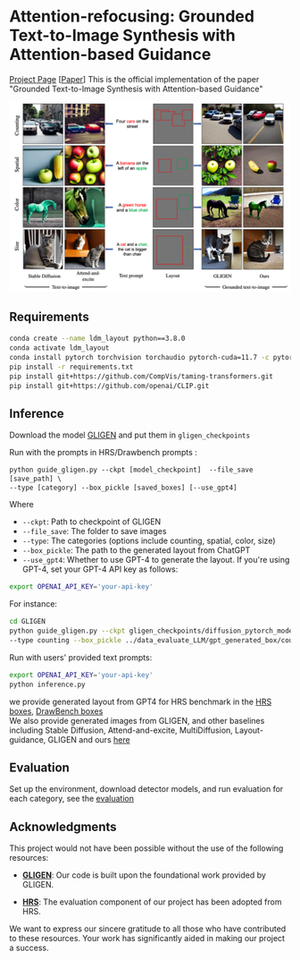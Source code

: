# Attention-refocusing: Grounded Text-to-Image Synthesis with Attention-based Guidance

[Project Page](https://attention-refocusing.github.io)
[[Paper]()]
This is the official implementation of the paper "Grounded Text-to-Image Synthesis with Attention-based Guidance"

![Teaser figure](figures/teaser.png)
## Requirements
```bash
conda create --name ldm_layout python==3.8.0
conda activate ldm_layout
conda install pytorch torchvision torchaudio pytorch-cuda=11.7 -c pytorch -c nvidia
pip install -r requirements.txt
pip install git+https://github.com/CompVis/taming-transformers.git
pip install git+https://github.com/openai/CLIP.git
```
## Inference 
Download the model [GLIGEN](https://huggingface.co/gligen/gligen-generation-text-box/blob/main/diffusion_pytorch_model.bin) and put them in `gligen_checkpoints`


Run with the prompts in HRS/Drawbench prompts :
```
python guide_gligen.py --ckpt [model_checkpoint]  --file_save [save_path] \
--type [category] --box_pickle [saved_boxes] [--use_gpt4]
```
Where

<!-- ```--ckpt``` : path to checkpoint of GLIGEN
save_path: the folder ot save images
category: the categories: counting, spatial, color, size
saved_boxes: the path to the generated layout from chatGPT
--use_gpt4: whether using GPT4 to generate layout.
If use GPT4, set your gpt4 api key
export OPENAI_API_KEY='your-api-key' -->

- `--ckpt`: Path to checkpoint of GLIGEN
- `--file_save`: The folder to save images
- `--type`: The categories (options include counting, spatial, color, size)
- `--box_pickle`: The path to the generated layout from ChatGPT
- `--use_gpt4`: Whether to use GPT-4 to generate the layout. If you're using GPT-4, set your GPT-4 API key as follows:
```bash
export OPENAI_API_KEY='your-api-key'
```
For instance:
```bash
cd GLIGEN
python guide_gligen.py --ckpt gligen_checkpoints/diffusion_pytorch_model.bin --file_save counting_500 \
--type counting --box_pickle ../data_evaluate_LLM/gpt_generated_box/counting.p
```
Run with users' provided text prompts:
```bash
export OPENAI_API_KEY='your-api-key'
python inference.py
```
we provide generated layout from GPT4 for HRS benchmark in the  [HRS boxes](data_evaluate_LLM/gpt_generated_box), [DrawBench boxes](data_evaluate_LLM/gpt_generated_box_drawbench)  
We also provide generated images from GLIGEN, and other baselines including Stable Diffusion, Attend-and-excite, MultiDiffusion, Layout-guidance, GLIGEN and ours [here](https://drive.google.com/drive/folders/1t9LNoVppVsJG9B2LcvXF-4GMVXucbvlS?usp=sharing)

## Evaluation
Set up the environment, download detector models, and run evaluation for each category, see the [evaluation](data_evaluate_LLM/eval_metrics/README.md)
<!-- ## Acknowledgments
Our code is built upon the [GLIGEN](https://github.com/gligen/GLIGEN). The evaluation part from the [HRS](https://github.com/eslambakr/HRS_benchmark) -->
## Acknowledgments

This project would not have been possible without the use of the following resources:

- [**GLIGEN**](https://github.com/gligen/GLIGEN): Our code is built upon the foundational work provided by GLIGEN. 

- [**HRS**](https://github.com/eslambakr/HRS_benchmark): The evaluation component of our project has been adopted from HRS. 

We want to express our sincere gratitude to all those who have contributed to these resources. Your work has significantly aided in making our project a success.




